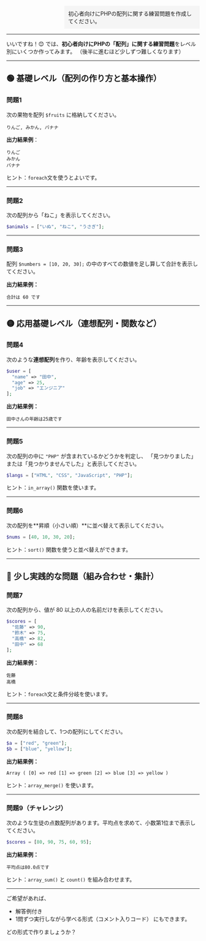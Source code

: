 <style>
.my-text {
background-color: #f5f5f5;
padding: 10px;
margin-left: 30%;
}
</style>

<div class="my-text">
初心者向けにPHPの配列に関する練習問題を作成してください。
</div>

---

いいですね！😊
では、**初心者向けにPHPの「配列」に関する練習問題**をレベル別にいくつか作ってみます。
（後半に進むほど少しずつ難しくなります）

---

## 🟢 基礎レベル（配列の作り方と基本操作）

### 問題1

次の果物を配列 `$fruits` に格納してください。

```text
りんご, みかん, バナナ
```

**出力結果例**：

```
りんご
みかん
バナナ
```

ヒント：`foreach`文を使うとよいです。

---

### 問題2

次の配列から「ねこ」を表示してください。

```php
$animals = ["いぬ", "ねこ", "うさぎ"];
```

---

### 問題3

配列 `$numbers = [10, 20, 30];` の中のすべての数値を足し算して合計を表示してください。

**出力結果例：**

```
合計は 60 です
```

---

## 🟡 応用基礎レベル（連想配列・関数など）

### 問題4

次のような**連想配列**を作り、年齢を表示してください。

```php
$user = [
  "name" => "田中",
  "age" => 25,
  "job" => "エンジニア"
];
```

**出力結果例：**

```
田中さんの年齢は25歳です
```

---

### 問題5

次の配列の中に `"PHP"` が含まれているかどうかを判定し、
「見つかりました」または「見つかりませんでした」と表示してください。

```php
$langs = ["HTML", "CSS", "JavaScript", "PHP"];
```

ヒント：`in_array()` 関数を使います。

---

### 問題6

次の配列を**昇順（小さい順）**に並べ替えて表示してください。

```php
$nums = [40, 10, 30, 20];
```

ヒント：`sort()` 関数を使うと並べ替えができます。

---

## 🔵 少し実践的な問題（組み合わせ・集計）

### 問題7

次の配列から、値が 80 以上の人の名前だけを表示してください。

```php
$scores = [
  "佐藤" => 90,
  "鈴木" => 75,
  "高橋" => 82,
  "田中" => 68
];
```

**出力結果例：**

```
佐藤
高橋
```

ヒント：`foreach`文と条件分岐を使います。

---

### 問題8

次の配列を結合して、1つの配列にしてください。

```php
$a = ["red", "green"];
$b = ["blue", "yellow"];
```

**出力結果例：**

```
Array ( [0] => red [1] => green [2] => blue [3] => yellow )
```

ヒント：`array_merge()` を使います。

---

### 問題9（チャレンジ）

次のような生徒の点数配列があります。平均点を求めて、小数第1位まで表示してください。

```php
$scores = [80, 90, 75, 60, 95];
```

**出力結果例：**

```
平均点は80.0点です
```

ヒント：`array_sum()` と `count()` を組み合わせます。

---

ご希望があれば、

* 解答例付き
* 1問ずつ実行しながら学べる形式（コメント入りコード）
  にもできます。

どの形式で作りましょうか？

<!-- 修正時刻: Thu 2025/10/16 07:07:18 -->
